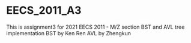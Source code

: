 # EECS_2011_A3
This is assignment3 for 2021 EECS 2011 - M/Z section
BST and AVL tree implementation
BST by Ken Ren
AVL by Zhengkun

